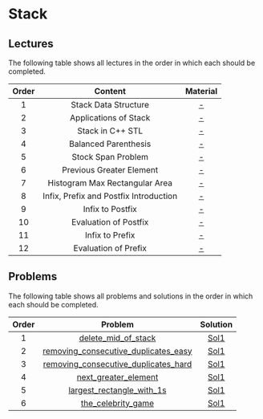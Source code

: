 # Stack

## Lectures

The following table shows all lectures in the order in which each should be completed.

| Order | Content | Material |
|:---:|:---:|:---:|
| 1 | Stack Data Structure | [-]() |
| 2 | Applications of Stack | [-]() |
| 3 | Stack in C++ STL | [-]() |
| 4 | Balanced Parenthesis | [-]() |
| 5 | Stock Span Problem | [-]() |
| 6 | Previous Greater Element | [-]() |
| 7 | Histogram Max Rectangular Area| [-]() |
| 8 | Infix, Prefix and Postfix Introduction| [-]() |
| 9 | Infix to Postfix| [-]() |
| 10 | Evaluation of Postfix| [-]() |
| 11 | Infix to Prefix| [-]() |
| 12 | Evaluation of Prefix| [-]() |

## Problems

The following table shows all problems and solutions in the order in which each should be completed.

| Order | Problem | Solution |
|:---:|:---:|:---:|
| 1 | [delete_mid_of_stack]() | [Sol1]() |
| 2 | [removing_consecutive_duplicates_easy]() | [Sol1]() |
| 3 | [removing_consecutive_duplicates_hard]() | [Sol1]() |
| 4 | [next_greater_element]() | [Sol1]() |
| 5 | [largest_rectangle_with_1s]() | [Sol1]() |
| 6 | [the_celebrity_game]() | [Sol1]() |